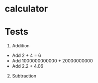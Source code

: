 # calculator


# Tests

1. Addition
* Add 2 + 4 = 6
* Add 1000000000000 + 20000000000
* Add 2.2 + 4.06
2. Subtraction